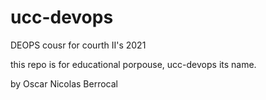 # ucc-devops
DEOPS cousr for courth II's 2021

this repo is for educational porpouse, ucc-devops its name.

by Oscar Nicolas Berrocal
